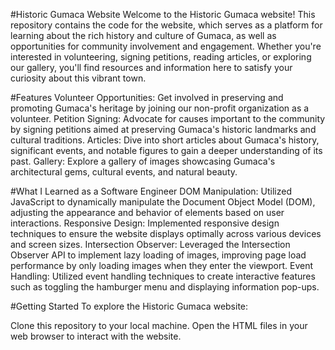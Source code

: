 #Historic Gumaca Website
Welcome to the Historic Gumaca website! This repository contains the code for the website, which serves as a platform for learning about the rich history and culture of Gumaca, as well as opportunities for community involvement and engagement. Whether you're interested in volunteering, signing petitions, reading articles, or exploring our gallery, you'll find resources and information here to satisfy your curiosity about this vibrant town.

#Features
Volunteer Opportunities: Get involved in preserving and promoting Gumaca's heritage by joining our non-profit organization as a volunteer.
Petition Signing: Advocate for causes important to the community by signing petitions aimed at preserving Gumaca's historic landmarks and cultural traditions.
Articles: Dive into short articles about Gumaca's history, significant events, and notable figures to gain a deeper understanding of its past.
Gallery: Explore a gallery of images showcasing Gumaca's architectural gems, cultural events, and natural beauty.

#What I Learned as a Software Engineer
DOM Manipulation: Utilized JavaScript to dynamically manipulate the Document Object Model (DOM), adjusting the appearance and behavior of elements based on user interactions.
Responsive Design: Implemented responsive design techniques to ensure the website displays optimally across various devices and screen sizes.
Intersection Observer: Leveraged the Intersection Observer API to implement lazy loading of images, improving page load performance by only loading images when they enter the viewport.
Event Handling: Utilized event handling techniques to create interactive features such as toggling the hamburger menu and displaying information pop-ups.


#Getting Started
To explore the Historic Gumaca website:

Clone this repository to your local machine.
Open the HTML files in your web browser to interact with the website.
